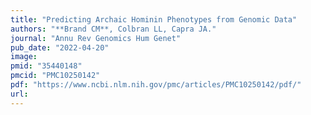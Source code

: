 ```yaml
---
title: "Predicting Archaic Hominin Phenotypes from Genomic Data"
authors: "**Brand CM**, Colbran LL, Capra JA."
journal: "Annu Rev Genomics Hum Genet"
pub_date: "2022-04-20"
image:
pmid: "35440148"
pmcid: "PMC10250142"
pdf: "https://www.ncbi.nlm.nih.gov/pmc/articles/PMC10250142/pdf/"
url: 
---
```

